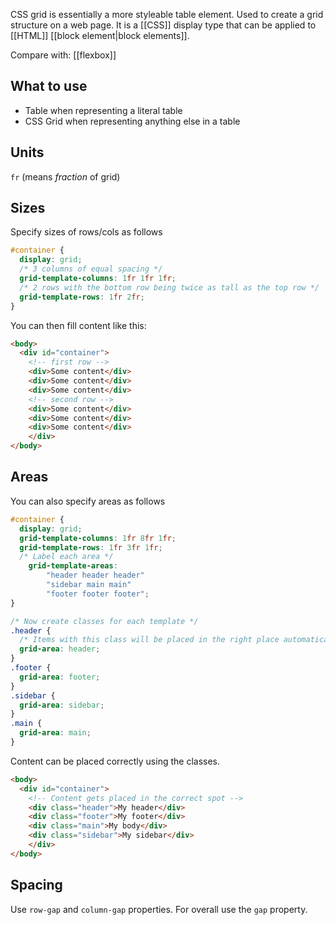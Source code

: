 CSS grid is essentially a more styleable table element. Used to create a grid structure on a web page. It is a [[CSS]] display type that can be applied to [[HTML]] [[block element|block elements]].

Compare with: [[flexbox]]

## What to use
- Table when representing a literal table
- CSS Grid when representing anything else in a table

## Units
`fr` (means *fraction* of grid)

## Sizes
Specify sizes of rows/cols as follows

```css
#container {
  display: grid;
  /* 3 columns of equal spacing */
  grid-template-columns: 1fr 1fr 1fr;
  /* 2 rows with the bottom row being twice as tall as the top row */
  grid-template-rows: 1fr 2fr;
}
```

You can then fill content like this:

```html
<body>
  <div id="container">
    <!-- first row -->
    <div>Some content</div>
    <div>Some content</div>
    <div>Some content</div>
    <!-- second row -->
    <div>Some content</div>
    <div>Some content</div>
    <div>Some content</div>
	</div>
</body>
```

## Areas

You can also specify areas as follows

```css
#container {
  display: grid;
  grid-template-columns: 1fr 8fr 1fr;
  grid-template-rows: 1fr 3fr 1fr;
  /* Label each area */
	grid-template-areas:
		"header header header"
		"sidebar main main"
		"footer footer footer";
}

/* Now create classes for each template */
.header {
  /* Items with this class will be placed in the right place automatically */
  grid-area: header;
}
.footer {
  grid-area: footer;
}
.sidebar {
  grid-area: sidebar;
}
.main {
  grid-area: main;
}
```

Content can be placed correctly using the classes.

```html
<body>
  <div id="container">
    <!-- Content gets placed in the correct spot -->
    <div class="header">My header</div>
    <div class="footer">My footer</div>
    <div class="main">My body</div>
    <div class="sidebar">My sidebar</div>
	</div>
</body>
```

## Spacing

Use `row-gap` and `column-gap` properties. For overall use the `gap` property.
